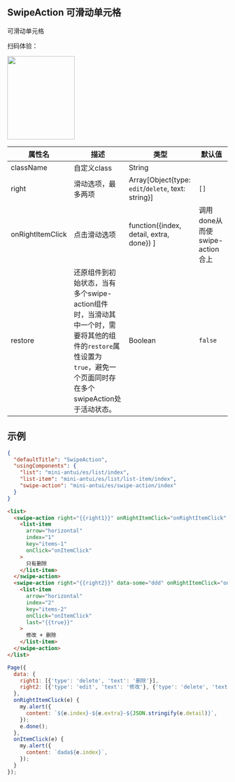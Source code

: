 ## SwipeAction 可滑动单元格

可滑动单元格

扫码体验：

<img src="https://gw.alipayobjects.com/zos/rmsportal/AJKkYtCpuwuoaKTQijUB.jpeg" width="154" height="190" />

| 属性名 | 描述 | 类型 | 默认值 |
|----|----|----|----|
|className| 自定义class | String| |
|right| 滑动选项，最多两项 | Array[Object{type: `edit`/`delete`, text: string}]| `[]` |
|onRightItemClick| 点击滑动选项 | function({index, detail, extra, done}) ]| 调用done从而使swipe-action合上 |
| restore | 还原组件到初始状态，当有多个swipe-action组件时，当滑动其中一个时，需要将其他的组件的`restore`属性设置为`true`，避免一个页面同时存在多个swipeAction处于活动状态。 | Boolean | `false` |


## 示例

```json
{
  "defaultTitle": "SwipeAction",
  "usingComponents": {
    "list": "mini-antui/es/list/index",
    "list-item": "mini-antui/es/list/list-item/index",
    "swipe-action": "mini-antui/es/swipe-action/index"
  }
}
```

```html
<list>
  <swipe-action right="{{right1}}" onRightItemClick="onRightItemClick" extra="item1">
    <list-item
      arrow="horizontal"
      index="1"
      key="items-1"
      onClick="onItemClick"
    >
      只有删除
    </list-item>
  </swipe-action>
  <swipe-action right="{{right2}}" data-some="ddd" onRightItemClick="onRightItemClick" extra="item2">
    <list-item
      arrow="horizontal"
      index="2"
      key="items-2"
      onClick="onItemClick"
      last="{{true}}"
    >
      修改 + 删除
    </list-item>
  </swipe-action>
</list>
```

```javascript
Page({
  data: {
    right1: [{'type': 'delete', 'text': '删除'}],
    right2: [{'type': 'edit', 'text': '修改'}, {'type': 'delete', 'text': '删除'}],
  },
  onRightItemClick(e) {
    my.alert({
      content: `${e.index}-${e.extra}-${JSON.stringify(e.detail)}`,
    });
    e.done();
  },
  onItemClick(e) {
    my.alert({
      content: `dada${e.index}`,
    });
  }
});
```
